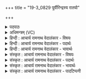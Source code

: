 +++
title = "19-3_0829 पूर्वीरिन्द्रस्य रातयो"

+++
<details><summary>पदपाठः</summary>

पू꣣र्वीः꣢। इ꣡न्द्र꣢꣯स्य। रा꣣त꣡यः꣢। न। वि। द꣣स्यन्ति। ऊत꣡यः꣢। य꣣दा꣢। वा꣡ज꣢꣯स्य। गो꣡म꣢꣯तः। स्तो꣣तृ꣡भ्यः꣢। म꣡ꣳह꣢꣯ते। म꣣घ꣢म्। ८२९।
</details>

<details><summary>अधिमन्त्रम् (VC)</summary>

- इन्द्रः
- जेता माधुच्छन्दसः
- अनुष्टुप्
- गान्धारः
</details>

<details><summary>हिन्दी : आचार्य रामनाथ वेदालंकार - विषयः</summary>

अगले मन्त्र में पुनः जगदीश्वर और आचार्य का विषय वर्णित है।
</details>

<details><summary>हिन्दी : आचार्य रामनाथ वेदालंकार - पदार्थः</summary>

पदार्थान्वय -  (इन्द्रस्य) परमैश्वर्यवान् अविद्याविदारक जगदीश्वर वा आचार्य के (रातयः) दान (पूर्वीः) श्रेष्ठ हैं। उस जगदीश्वर वा आचार्य की (ऊतयः) रक्षाएँ (न विदस्यन्ति) कभी क्षीण नहीं होतीं, (यदा) जब वह (स्तोतृभ्यः) अपने सद्गुण व सत्कर्मों के प्रशंसकों को (गोमतः) प्रशस्त गाय,वाणी,विद्या,भूमि,इन्द्रिय आदि से युक्त (वाजस्य) बल का (मघम्) धन (मंहते) प्रदान करता है ॥३॥
</details>

<details><summary>हिन्दी : आचार्य रामनाथ वेदालंकार - भावार्थः</summary>

भावार्थ -  जैसे जगदीश्वर के दान, रक्षण आदि सबको नित्य प्राप्त होते हैं, वैसे ही आचार्य के भी सदाचार-विद्या आदि के दान और अविद्या, दुर्गुण, दुर्व्यसन आदि से रक्षण निरन्तर प्रजाओं को प्राप्त करने चाहिएँ ॥३॥ इस खण्ड में अन्तरात्मा के उद्बोधनपूर्वक जगदीश्वर तथा आचार्य का विषय वर्णित होने से इस खण्ड की पूर्वखण्ड के साथ सङ्गति है ॥ तृतीय अध्याय में षष्ठ खण्ड समाप्त ॥ तृतीय अध्याय समाप्त ॥ द्वितीय प्रपाठक में प्रथम अर्ध समाप्त ॥
</details>

<details><summary>संस्कृत : आचार्य रामनाथ वेदालंकार - विषयः</summary>

अथ पुनर्जगदीश्वराचार्ययोर्विषयमाह।
</details>

<details><summary>संस्कृत : आचार्य रामनाथ वेदालंकार - पदार्थः</summary>

पदार्थान्वय -  (इन्द्रस्य) परमैश्वर्यवतः अविद्याविदारकस्य जगदीश्वरस्य आचार्यस्य च (रातयः) दत्तयः (पूर्वीः) पूर्व्यः श्रेष्ठाः सन्ति। तस्य जगदीश्वरस्य आचार्यस्य च (ऊतयः) रक्षाः (न विदस्यन्ति) कदापि न क्षीयन्ते, (यदा) यस्मिन् काले सः (स्तोतृभ्यः) स्वसद्गुणकर्मप्रशंसकेभ्यः (गोमतः) प्रशस्तधेनुवाग्विद्यापृथिवीन्द्रियादियुक्तस्य (वाजस्य) बलस्य (मघम्) धनम् (मंहते) ददाति।[मंहते दानकर्मा। निघं० ३।२०।]॥३॥२
</details>

<details><summary>संस्कृत : आचार्य रामनाथ वेदालंकार - भावार्थः</summary>

भावार्थ -  यथा जगदीश्वरस्य दानरक्षणादीनि सर्वैर्नित्यं प्राप्यन्ते तथैवाचार्यस्यापि सदाचारविद्यादिदानान्यविद्यादुर्गुण-दुर्व्यसनादिभ्यो रक्षणानि च सततं प्रजाभिः प्राप्तव्यानि ॥३॥ अस्मिन् खण्डेऽन्तरात्मोद्बोधनपूर्वकं जगदीश्वराचार्ययोर्विषयस्य वर्णनादेतत्खण्डस्य पूर्वखण्डेन सह संगतिरस्ति ॥
</details>

<details><summary>संस्कृत : आचार्य रामनाथ वेदालंकार - पादटिप्पनी</summary>

टिप्पनी -   १. ऋ० १।११।३, ‘यदा वाजस्य गोमत’ इत्यत्र ‘यदी॒ वाज॑स्य॒ गोम॑तः’ इति पाठः। २. ऋग्भाष्ये दयानन्दर्षिर्मन्त्रमेतं श्लेषेण परमेश्वरविषये सभासेनाध्यक्षविषये च व्याख्यातवान्।
</details>